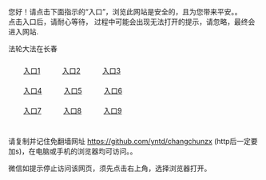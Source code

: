 您好！请点击下面指示的“入口”，浏览此网站是安全的，且为您带来平安。。 <br/>
点击入口后，请耐心等待， 过程中可能会出现无法打开的提示，请忽略，最终会进入网站. </br>

法轮大法在长春<br/>
<div style="padding:10px"><a style="margin:20px" target="_blank" href="https://d3pm5s9qnqffm7.cloudfront.net/2Qpsp?ndrriqj" id="ccLink1" rel="nofollow">入口1</a> <a target="_blank" style="margin:20px" href="https://d3d88tbtyw3zk7.cloudfront.net/2Qpsp?cxmij" id="ccLink2" rel="nofollow">入口2</a> <a style="margin:20px" target="_blank" href="https://drgzuo7xiouwe.cloudfront.net/2Qpsp?gzrhxrnb" id="ccLink3" rel="nofollow">入口3</a></div>

<div style="padding:10px" ><a style="margin:20px" target="_blank" href="https://d3pm5s9qnqffm7.cloudfront.net/2Qpsp?ndrriqj" id="ccLink4" rel="nofollow">入口4</a> <a style="margin:20px" href="https://d3d88tbtyw3zk7.cloudfront.net/2Qpsp?cxmij" target="_blank" id="ccLink5" rel="nofollow">入口5</a> <a style="margin:20px" href="https://drgzuo7xiouwe.cloudfront.net/2Qpsp?gzrhxrnb" target="_blank" id="ccLink6" rel="nofollow">入口6</a></div>

<div style="padding:10px"><a style="margin:20px" target="_blank" href="https://d3pm5s9qnqffm7.cloudfront.net/2Qpsp?ndrriqj" id="ccLink7" rel="nofollow">入口7</a> <a style="margin:20px" href="https://d3d88tbtyw3zk7.cloudfront.net/2Qpsp?cxmij" target="_blank" id="ccLink8" rel="nofollow">入口8</a> <a style="margin:20px" target="_blank" href="https://drgzuo7xiouwe.cloudfront.net/2Qpsp?gzrhxrnb" id="ccLink9" rel="nofollow">入口9</a></div>

<br/>



请复制并记住免翻墙网址 https://github.com/yntd/changchunzx (http后一定要加s)，在电脑或手机的浏览器均可访问。。<br/>

微信如提示停止访问该网页，须先点击右上角，选择浏览器打开。

